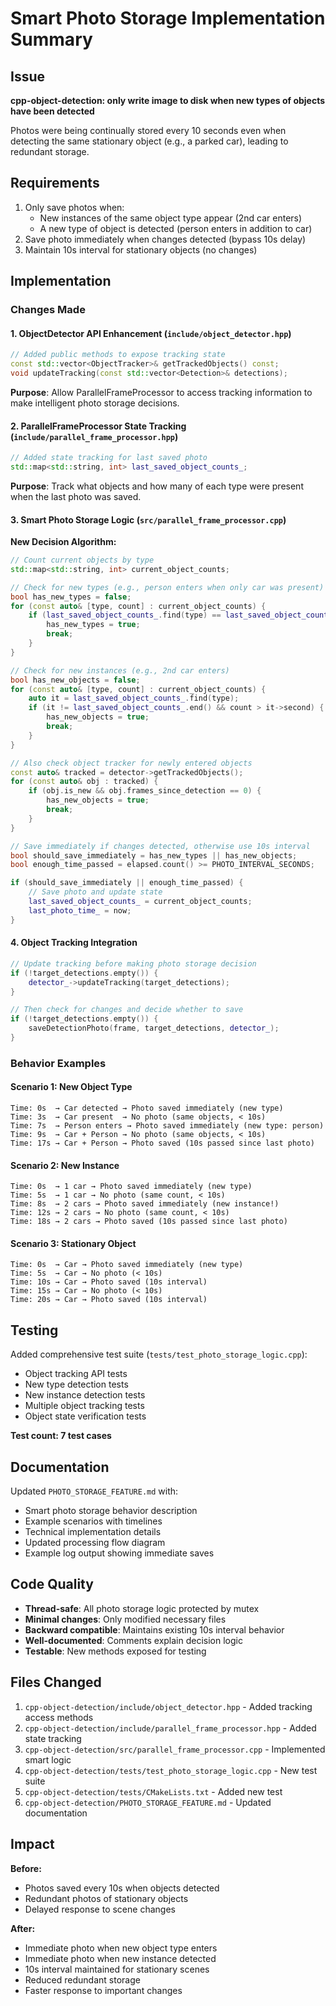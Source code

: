 # Smart Photo Storage Implementation Summary

## Issue
**cpp-object-detection: only write image to disk when new types of objects have been detected**

Photos were being continually stored every 10 seconds even when detecting the same stationary object (e.g., a parked car), leading to redundant storage.

## Requirements
1. Only save photos when:
   - New instances of the same object type appear (2nd car enters)
   - A new type of object is detected (person enters in addition to car)
2. Save photo immediately when changes detected (bypass 10s delay)
3. Maintain 10s interval for stationary objects (no changes)

## Implementation

### Changes Made

#### 1. ObjectDetector API Enhancement (`include/object_detector.hpp`)
```cpp
// Added public methods to expose tracking state
const std::vector<ObjectTracker>& getTrackedObjects() const;
void updateTracking(const std::vector<Detection>& detections);
```

**Purpose**: Allow ParallelFrameProcessor to access tracking information to make intelligent photo storage decisions.

#### 2. ParallelFrameProcessor State Tracking (`include/parallel_frame_processor.hpp`)
```cpp
// Added state tracking for last saved photo
std::map<std::string, int> last_saved_object_counts_;
```

**Purpose**: Track what objects and how many of each type were present when the last photo was saved.

#### 3. Smart Photo Storage Logic (`src/parallel_frame_processor.cpp`)

**New Decision Algorithm:**
```cpp
// Count current objects by type
std::map<std::string, int> current_object_counts;

// Check for new types (e.g., person enters when only car was present)
bool has_new_types = false;
for (const auto& [type, count] : current_object_counts) {
    if (last_saved_object_counts_.find(type) == last_saved_object_counts_.end()) {
        has_new_types = true;
        break;
    }
}

// Check for new instances (e.g., 2nd car enters)
bool has_new_objects = false;
for (const auto& [type, count] : current_object_counts) {
    auto it = last_saved_object_counts_.find(type);
    if (it != last_saved_object_counts_.end() && count > it->second) {
        has_new_objects = true;
        break;
    }
}

// Also check object tracker for newly entered objects
const auto& tracked = detector->getTrackedObjects();
for (const auto& obj : tracked) {
    if (obj.is_new && obj.frames_since_detection == 0) {
        has_new_objects = true;
        break;
    }
}

// Save immediately if changes detected, otherwise use 10s interval
bool should_save_immediately = has_new_types || has_new_objects;
bool enough_time_passed = elapsed.count() >= PHOTO_INTERVAL_SECONDS;

if (should_save_immediately || enough_time_passed) {
    // Save photo and update state
    last_saved_object_counts_ = current_object_counts;
    last_photo_time_ = now;
}
```

#### 4. Object Tracking Integration
```cpp
// Update tracking before making photo storage decision
if (!target_detections.empty()) {
    detector_->updateTracking(target_detections);
}

// Then check for changes and decide whether to save
if (!target_detections.empty()) {
    saveDetectionPhoto(frame, target_detections, detector_);
}
```

### Behavior Examples

#### Scenario 1: New Object Type
```
Time: 0s  → Car detected → Photo saved immediately (new type)
Time: 3s  → Car present  → No photo (same objects, < 10s)
Time: 7s  → Person enters → Photo saved immediately (new type: person)
Time: 9s  → Car + Person → No photo (same objects, < 10s)
Time: 17s → Car + Person → Photo saved (10s passed since last photo)
```

#### Scenario 2: New Instance
```
Time: 0s  → 1 car → Photo saved immediately (new type)
Time: 5s  → 1 car → No photo (same count, < 10s)
Time: 8s  → 2 cars → Photo saved immediately (new instance!)
Time: 12s → 2 cars → No photo (same count, < 10s)
Time: 18s → 2 cars → Photo saved (10s passed since last photo)
```

#### Scenario 3: Stationary Object
```
Time: 0s  → Car → Photo saved immediately (new type)
Time: 5s  → Car → No photo (< 10s)
Time: 10s → Car → Photo saved (10s interval)
Time: 15s → Car → No photo (< 10s)
Time: 20s → Car → Photo saved (10s interval)
```

## Testing

Added comprehensive test suite (`tests/test_photo_storage_logic.cpp`):
- Object tracking API tests
- New type detection tests
- New instance detection tests  
- Multiple object tracking tests
- Object state verification tests

**Test count: 7 test cases**

## Documentation

Updated `PHOTO_STORAGE_FEATURE.md` with:
- Smart photo storage behavior description
- Example scenarios with timelines
- Technical implementation details
- Updated processing flow diagram
- Example log output showing immediate saves

## Code Quality

- **Thread-safe**: All photo storage logic protected by mutex
- **Minimal changes**: Only modified necessary files
- **Backward compatible**: Maintains existing 10s interval behavior
- **Well-documented**: Comments explain decision logic
- **Testable**: New methods exposed for testing

## Files Changed

1. `cpp-object-detection/include/object_detector.hpp` - Added tracking access methods
2. `cpp-object-detection/include/parallel_frame_processor.hpp` - Added state tracking
3. `cpp-object-detection/src/parallel_frame_processor.cpp` - Implemented smart logic
4. `cpp-object-detection/tests/test_photo_storage_logic.cpp` - New test suite
5. `cpp-object-detection/tests/CMakeLists.txt` - Added new test
6. `cpp-object-detection/PHOTO_STORAGE_FEATURE.md` - Updated documentation

## Impact

**Before:**
- Photos saved every 10s when objects detected
- Redundant photos of stationary objects
- Delayed response to scene changes

**After:**
- Immediate photo when new object type enters
- Immediate photo when new instance detected
- 10s interval maintained for stationary scenes
- Reduced redundant storage
- Faster response to important changes
